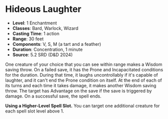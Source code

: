 # Hideous Laughter

- **Level**: 1 Enchantment
- **Classes**: Bard, Warlock, Wizard
- **Casting Time**: 1 action
- **Range**: 30 feet
- **Components**: V, S, M (a tart and a feather)
- **Duration**: Concentration, 1 minute
- **Source**: 5.2 SRD (D&D 2024)

One creature of your choice that you can see within range makes a Wisdom saving throw. On a failed save, it has the Prone and Incapacitated conditions for the duration. During that time, it laughs uncontrollably if it's capable of laughter, and it can't end the Prone condition on itself. At the end of each of its turns and each time it takes damage, it makes another Wisdom saving throw. The target has Advantage on the save if the save is triggered by damage. On a successful save, the spell ends.

**Using a Higher-Level Spell Slot.** You can target one additional creature for each spell slot level above 1.
